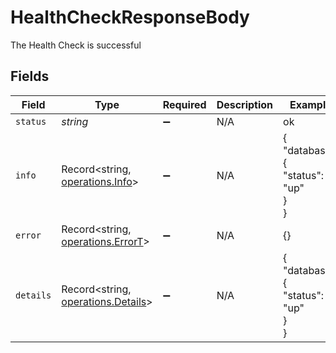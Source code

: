 # HealthCheckResponseBody

The Health Check is successful


## Fields

| Field                                                                    | Type                                                                     | Required                                                                 | Description                                                              | Example                                                                  |
| ------------------------------------------------------------------------ | ------------------------------------------------------------------------ | ------------------------------------------------------------------------ | ------------------------------------------------------------------------ | ------------------------------------------------------------------------ |
| `status`                                                                 | *string*                                                                 | :heavy_minus_sign:                                                       | N/A                                                                      | ok                                                                       |
| `info`                                                                   | Record<string, [operations.Info](../../models/operations/info.md)>       | :heavy_minus_sign:                                                       | N/A                                                                      | {<br/>"database": {<br/>"status": "up"<br/>}<br/>}                       |
| `error`                                                                  | Record<string, [operations.ErrorT](../../models/operations/errort.md)>   | :heavy_minus_sign:                                                       | N/A                                                                      | {}                                                                       |
| `details`                                                                | Record<string, [operations.Details](../../models/operations/details.md)> | :heavy_minus_sign:                                                       | N/A                                                                      | {<br/>"database": {<br/>"status": "up"<br/>}<br/>}                       |